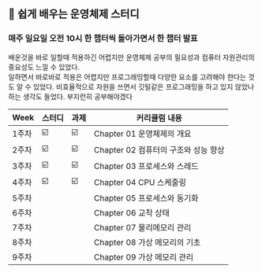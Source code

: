 ##  🍎 쉽게 배우는 운영체제 스터디
### 매주 일요일 오전 10시 한 챕터씩 돌아가면서 한 챕터 발표

배운것을 바로 일할때 적용하긴 어렵지만 운영체제 공부의 필요성과 컴퓨터 자원관리의 중요성도 느낄 수 있었다.  
일하면서 바로바로 적용은 어렵지만 프로그래밍할때 다양한 요소를 고려해야 한다는 것도 알 수 있었다. 비효율적으로 자원을 쓰면서 깃털같은 프로그래밍을 하고 있지 않았나 하는 생각도 들었다. 부지런히 공부해야겠다 

| Week | 스터디 | 과제 |커리큘럼 내용 |
| ------ | -- | -- |----------- |
| 1주차 | ☑️ | ☑️ | Chapter 01 운영체제의 개요 |
| 2주차 | ☑️ | ☑️ | Chapter 02 컴퓨터의 구조와 성능 향상 |
| 3주차 | ☑️ | ☑️ | Chapter 03 프로세스와 스레드 |
| 4주차 | ☑️ | ☑️ | Chapter 04 CPU 스케줄링 |
| 5주차 |  |  | Chapter 05 프로세스와 동기화 |
| 6주차 |  |  | Chapter 06 교착 상태 |
| 7주차 |  |  | Chapter 07 물리메모리 관리 |
| 8주차 |  |  | Chapter 08 가상 메모리의 기초 |
| 9주차 |  |  | Chapter 09 가상 메모리 관리 |
